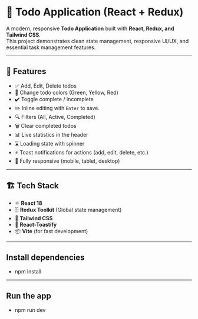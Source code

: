 # 📝 Todo Application (React + Redux)

A modern, responsive **Todo Application** built with **React, Redux, and Tailwind CSS**.  
This project demonstrates clean state management, responsive UI/UX, and essential task management features.

---

## 🚀 Features

- ✅ Add, Edit, Delete todos
- 🎨 Change todo colors (Green, Yellow, Red)
- ✔️ Toggle complete / incomplete
- ✏️ Inline editing with `Enter` to save.
- 🔍 Filters (All, Active, Completed)
- 🗑️ Clear completed todos
- 📊 Live statistics in the header
- ⌛ Loading state with spinner
- ⚡ Toast notifications for actions (add, edit, delete, etc.)
- 📱 Fully responsive (mobile, tablet, desktop)

---

## 🏗️ Tech Stack

- ⚛️ **React 18**
- 🗄️ **Redux Toolkit** (Global state management)
- 🎨 **Tailwind CSS**
- 🔔 **React-Toastify**
- 📦 **Vite** (for fast development)

---

## Install dependencies

- npm install

---

## Run the app

- npm run dev
